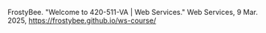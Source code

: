 FrostyBee. "Welcome to 420-511-VA | Web Services." Web Services, 9 Mar. 2025, https://frostybee.github.io/ws-course/